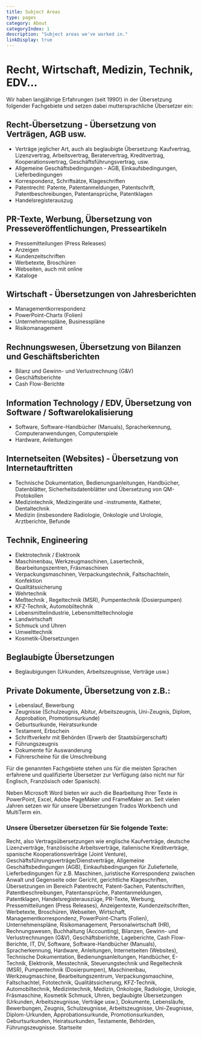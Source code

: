 ```yaml
---
title: Subject Areas
type: pages
category: About
categoryIndex: 1
description: "Subject areas we've worked in."
linkDisplay: true
---
```


# Recht, Wirtschaft, Medizin, Technik, EDV...
Wir haben langjährige Erfahrungen (seit 1990!) in der Übersetzung folgender Fachgebiete und setzen dabei muttersprachliche Übersetzer ein:

## Recht-Übersetzung - Übersetzung von Verträgen, AGB usw.
- Verträge jeglicher Art, auch als beglaubigte Übersetzung:
Kaufvertrag, Lizenzvertrag, Arbeitsvertrag, Beratervertrag, Kreditvertrag, Kooperationsvertrag, Geschäftsführungsvertrag,  usw.
- Allgemeine Geschäftsbedingungen - AGB, Einkaufsbedingungen, Lieferbedingungen
- Korrespondenz, Schriftsätze, Klageschriften
- Patentrecht: Patente, Patentanmeldungen, Patentschrift, Patentbeschreibungen, Patentansprüche, Patentklagen
- Handelsregisterauszug
## PR-Texte, Werbung, Übersetzung von Presseveröffentlichungen, Presseartikeln
- Pressemitteilungen (Press Releases)
- Anzeigen
- Kundenzeitschriften
- Werbetexte, Broschüren
- Webseiten, auch mit online
- Kataloge
## Wirtschaft - Übersetzungen von Jahresberichten
- Managementkorrespondenz
- PowerPoint-Charts (Folien)
- Unternehmenspläne, Businesspläne
- Risikomanagement
## Rechnungswesen, Übersetzung von Bilanzen und Geschäftsberichten
- Bilanz und Gewinn- und Verlustrechnung (G&V)
- Geschäftsberichte
- Cash Flow-Berichte
## Information Technology / EDV, Übersetzung von Software / Softwarelokalisierung
- Software, Software-Handbücher (Manuals), Spracherkennung, Computeranwendungen,   Computerspiele
- Hardware, Anleitungen
## Internetseiten (Websites) - Übersetzung von Internetauftritten
- Technische Dokumentation, Bedienungsanleitungen, Handbücher, Datenblätter, Sicherheitsdatenblätter und Übersetzung von QM-Protokollen
- Medizintechnik, Medizingeräte und -instrumente, Katheter, Dentaltechnik
- Medizin (insbesondere Radiologie, Onkologie und Urologie, Arztberichte, Befunde
## Technik, Engineering
- Elektrotechnik / Elektronik
- Maschinenbau, Werkzeugmaschinen, Lasertechnik, Bearbeitungszentren, Fräsmaschinen
- Verpackungsmaschinen, Verpackungstechnik, Faltschachteln, Konfektion
- Qualitätssicherung
- Wehrtechnik
- Meßtechnik , Regeltechnik (MSR), Pumpentechnik (Dosierpumpen)
- KFZ-Technik, Automobiltechnik
- Lebensmittelindustrie, Lebensmitteltechnologie
- Landwirtschaft
- Schmuck und Uhren
- Umwelttechnik
- Kosmetik-Übersetzungen
## Beglaubigte Übersetzungen
- Beglaubigungen (Urkunden, Arbeitszeugnisse, Verträge usw.)
## Private Dokumente, Übersetzung von z.B.:
- Lebenslauf, Bewerbung
- Zeugnisse (Schulzeugnis, Abitur, Arbeitszeugnis, Uni-Zeugnis, Diplom, Approbation, Promotionsurkunde)
- Geburtsurkunde, Heiratsurkunde
- Testament, Erbschein
- Schriftverkehr mit Behörden (Erwerb der Staatsbürgerschaft)
- Führungszeugnis
- Dokumente für Auswanderung 
- Führerscheine für die Umschreibung

Für die genannten Fachgebiete stehen uns für die meisten Sprachen erfahrene und qualifizierte Übersetzer zur Verfügung (also nicht nur für Englisch, Französisch oder Spanisch).

Neben Microsoft Word bieten wir auch die Bearbeitung Ihrer Texte in PowerPoint, Excel, Adobe PageMaker und FrameMaker an.
Seit vielen Jahren setzen wir für unsere Übersetzungen Trados Workbench und MultiTerm ein.

### Unsere Übersetzer übersetzen für Sie folgende Texte:
Recht, also Vertragsübersetzungen wie englische Kaufverträge, deutsche Lizenzverträge, französische Arbeitsverträge, italienische Kreditverträge, spanische Kooperationsverträge (Joint Venture), Geschäftsführungsverträge/Dienstverträge,  Allgemeine Geschäftsbedingungen (AGB), Einkaufsbedingungen für Zulieferteile, Lieferbedingungen für z.B. Maschinen, juristische Korrespondenz zwischen Anwalt und Gegenseite oder Gericht, gerichtliche Klageschriften, Übersetzungen im Bereich Patentrecht, Patent-Sachen, Patentschriften, Patentbeschreibungen, Patentansprüche, Patentanmeldungen, Patentklagen, Handelsregisterauszüge, PR-Texte, Werbung, Pressemitteilungen (Press Releases), Anzeigentexte, Kundenzeitschriften, Werbetexte, Broschüren, Webseiten, Wirtschaft, Managementkorrespondenz, PowerPoint-Charts (Folien), Unternehmenspläne, Risikomanagement, Personalwirtschaft (HR), Rechnungswesen, Buchhaltung (Accounting), Bilanzen, Gewinn- und Verlustrechnungen  (G&V), Geschäftsberichte, Lageberichte, Cash Flow-Berichte, IT, DV, Software, Software-Handbücher (Manuals), Spracherkennung, Hardware, Anleitungen, Internetseiten (Websites), Technische Dokumentation, Bedienungsanleitungen, Handbücher, E-Technik, Elektronik, Messtechnik, Steuerungstechnik und Regeltechnik (MSR), Pumpentechnik (Dosierpumpen), Maschinenbau, Werkzeugmaschine, Bearbeitungszentrum, Verpackungsmaschine, Faltschachtel, Fototechnik, Qualitätssicherung, KFZ-Technik, Automobiltechnik, Medizintechnik, Medizin, Onkologie, Radiologie, Urologie, Fräsmaschine, Kosmetik Schmuck,  Uhren, beglaubigte Übersetzungen (Urkunden, Arbeitszeugnisse, Verträge usw.), Dokumente, Lebensläufe, Bewerbungen, Zeugnis, Schulzeugnisse, Arbeitszeugnisse, Uni-Zeugnisse, Diplom-Urkunden, Approbationsurkunde, Promotionsurkunden, Geburtsurkunden, Heiratsurkunden, Testamente, Behörden, Führungszeugnisse.
Startseite